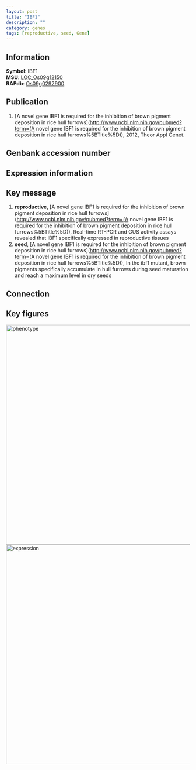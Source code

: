 ```yaml
---
layout: post
title: "IBF1"
description: ""
category: genes
tags: [reproductive, seed, Gene]
---
```


## Information
__Symbol__: IBF1  
__MSU__: [LOC_Os09g12150](http://rice.plantbiology.msu.edu/cgi-bin/ORF_infopage.cgi?orf=LOC_Os09g12150)  
__RAPdb__: [Os09g0292900](http://rapdb.dna.affrc.go.jp/viewer/gbrowse_details/irgsp1?name=Os09g0292900)  

## Publication
1. [A novel gene IBF1 is required for the inhibition of brown pigment deposition in rice hull furrows](http://www.ncbi.nlm.nih.gov/pubmed?term=(A novel gene IBF1 is required for the inhibition of brown pigment deposition in rice hull furrows%5BTitle%5D)), 2012, Theor Appl Genet.

## Genbank accession number

## Expression information

## Key message
1. __reproductive__, [A novel gene IBF1 is required for the inhibition of brown pigment deposition in rice hull furrows](http://www.ncbi.nlm.nih.gov/pubmed?term=(A novel gene IBF1 is required for the inhibition of brown pigment deposition in rice hull furrows%5BTitle%5D)),  Real-time RT-PCR and GUS activity assays revealed that IBF1 specifically expressed in reproductive tissues
2. __seed__, [A novel gene IBF1 is required for the inhibition of brown pigment deposition in rice hull furrows](http://www.ncbi.nlm.nih.gov/pubmed?term=(A novel gene IBF1 is required for the inhibition of brown pigment deposition in rice hull furrows%5BTitle%5D)),  In the ibf1 mutant, brown pigments specifically accumulate in hull furrows during seed maturation and reach a maximum level in dry seeds

## Connection

## Key figures
<img src="http://ricencode.github.io/images/IBF1.pheno.png" alt="phenotype"  style="width: 600px;"/>

<img src="http://ricencode.github.io/images/IBF1.exp.png" alt="expression"  style="width: 600px;"/>


